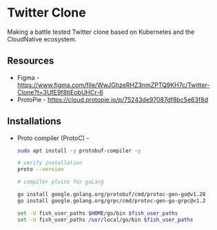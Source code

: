 # Twitter Clone
Making a battle tested Twitter clone based on Kubernetes and the CloudNative ecosystem.

## Resources

- Figma - https://www.figma.com/file/WwJGhzeRHZ3nmZPTQ9KH7c/Twitter-Clone?t=3UfE9f8tjEobUHCr-6
- ProtoPie - https://cloud.protopie.io/p/75243de97087df8bc5e63f8d

## Installations

- Proto compiler (ProtoC) -

    ```bash
    sudo apt install -y protobuf-compiler -y

    # verify installation
    proto --version

    # compiler pluins for goLang

    go install google.golang.org/protobuf/cmd/protoc-gen-go@v1.28
    go install google.golang.org/grpc/cmd/protoc-gen-go-grpc@v1.2

    set -U fish_user_paths $HOME/go/bin $fish_user_paths
    set -U fish_user_paths /usr/local/go/bin $fish_user_paths
    ```
